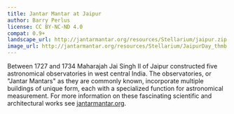 ```yaml
---
title: Jantar Mantar at Jaipur
author: Barry Perlus
license: CC BY-NC-ND 4.0
compat: 0.9+
landscape_url: http://jantarmantar.org/resources/Stellarium/jaipur.zip
image_url: http://jantarmantar.org/resources/Stellarium/JaipurDay_thmb.jpg
---
```

Between 1727 and 1734 Maharajah Jai Singh II of Jaipur constructed five astronomical observatories in west central India. The observatories, or "Jantar Mantars" as they are commonly known, incorporate multiple buildings of unique form, each with a specialized function for astronomical measurement.  For more information on these fascinating scientific and architectural works see <a href="http://jantarmantar.org/">jantarmantar.org</a>.